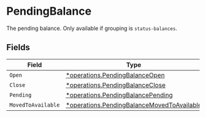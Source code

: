 # PendingBalance

The pending balance. Only available if grouping is `status-balances`.


## Fields

| Field                                                                                                   | Type                                                                                                    | Required                                                                                                | Description                                                                                             |
| ------------------------------------------------------------------------------------------------------- | ------------------------------------------------------------------------------------------------------- | ------------------------------------------------------------------------------------------------------- | ------------------------------------------------------------------------------------------------------- |
| `Open`                                                                                                  | [*operations.PendingBalanceOpen](../../models/operations/pendingbalanceopen.md)                         | :heavy_minus_sign:                                                                                      | N/A                                                                                                     |
| `Close`                                                                                                 | [*operations.PendingBalanceClose](../../models/operations/pendingbalanceclose.md)                       | :heavy_minus_sign:                                                                                      | N/A                                                                                                     |
| `Pending`                                                                                               | [*operations.PendingBalancePending](../../models/operations/pendingbalancepending.md)                   | :heavy_minus_sign:                                                                                      | N/A                                                                                                     |
| `MovedToAvailable`                                                                                      | [*operations.PendingBalanceMovedToAvailable](../../models/operations/pendingbalancemovedtoavailable.md) | :heavy_minus_sign:                                                                                      | N/A                                                                                                     |